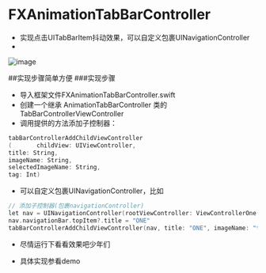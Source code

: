 # FXAnimationTabBarController

- 实现点击UITabBarItem抖动效果，可以自定义包裹UINavigationController
- 
![image](/FXAnimationTabBarController/FXAnimationTabBar.gif)


##实现步骤简单方便
###实现步骤
* 导入框架文件FXAnimationTabBarController.swift
* 创建一个继承 AnimationTabBarController 类的 TabBarControllerViewController
* 调用提供的方法添加子控制器：

```c
tabBarControllerAddChildViewController
(       childView: UIViewController, 
title: String, 
imageName: String, 
selectedImageName: String, 
tag: Int) 
```

* 可以自定义包裹UINavigationController，比如

```c
// 添加子控制器(包裹navigationController)
let nav = UINavigationController(rootViewController: ViewControllerOne())
nav.navigationBar.topItem?.title = "ONE"
tabBarControllerAddChildViewController(nav, title: "ONE", imageName: "tabbar_home", selectedImageName: "tabbar_home_selected", tag: 0)
```

* 尽情运行下看看效果吧少年们

* 具体实现参看demo 

